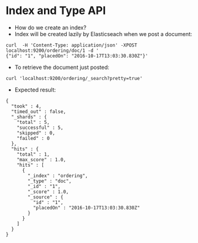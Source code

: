 # Index and Type API #

* How do we create an index?
* Index will be created lazily by Elasticseach when we post a document:
```
curl  -H 'Content-Type: application/json' -XPOST localhost:9200/ordering/doc/1 -d '
{"id": "1", "placedOn": "2016-10-17T13:03:30.830Z"}'
```
* To retrieve the document just posted:
```
curl 'localhost:9200/ordering/_search?pretty=true'
```
* Expected result:
```
{
  "took" : 4,
  "timed_out" : false,
  "_shards" : {
    "total" : 5,
    "successful" : 5,
    "skipped" : 0,
    "failed" : 0
  },
  "hits" : {
    "total" : 1,
    "max_score" : 1.0,
    "hits" : [
      {
        "_index" : "ordering",
        "_type" : "doc",
        "_id" : "1",
        "_score" : 1.0,
        "_source" : {
          "id" : "1",
          "placedOn" : "2016-10-17T13:03:30.830Z"
        }
      }
    ]
  }
}
```